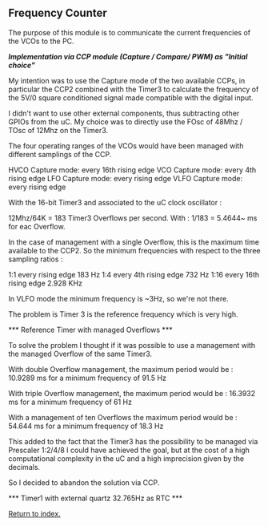 ## Frequency Counter

The purpose of this module is to communicate the current frequencies of the VCOs to the PC.

***Implementation via CCP module (Capture / Compare/ PWM) as "Initial choice"***

My intention was to use the Capture mode of the two available CCPs,
in particular the CCP2 combined with the Timer3 to calculate the frequency of the 5V/0 square conditioned signal made compatible with the digital input.

I didn't want to use other external components, thus subtracting other GPIOs from the uC.
My choice was to directly use the FOsc of 48Mhz / TOsc of 12Mhz on the Timer3.

The four operating ranges of the VCOs would have been managed with different samplings of the CCP.

HVCO Capture mode: every 16th rising edge
VCO Capture mode: every 4th rising edge
LFO Capture mode: every rising edge
VLFO Capture mode: every rising edge

With the 16-bit Timer3 and associated to the uC clock oscillator :

12Mhz/64K = 183 Timer3 Overflows per second.
With : 1/183 = 5.4644~ ms for eac Overflow.

In the case of management with a single Overflow, this is the maximum time available to the CCP2.
So the minimum frequencies with respect to the three sampling ratios :

1:1 every rising edge 183 Hz
1:4 every 4th rising edge 732 Hz
1:16 every 16th rising edge 2.928 KHz

In VLFO mode the minimum frequency is ~3Hz, so we're not there.

The problem is Timer 3 is the reference frequency which is very high.

*** Reference Timer with managed Overflows ***

To solve the problem I thought if it was possible to use a management with the managed Overflow of the same Timer3.

With double Overflow management, the maximum period would be :
10.9289 ms for a minimum frequency of 91.5 Hz

With triple Overflow management, the maximum period would be :
16.3932 ms for a minimum frequency of 61 Hz

With a management of ten Overflows the maximum period would be :
54.644 ms for a minimum frequency of 18.3 Hz

This added to the fact that the Timer3 has the possibility to be managed via Prescaler 1:2/4/8 I could have achieved the goal,
but at the cost of a high computational complexity in the uC and a high imprecision given by the decimals.

So I decided to abandon the solution via CCP.

*** Timer1 with external quartz 32.765Hz as RTC ***


[Return to index.](README.md)





